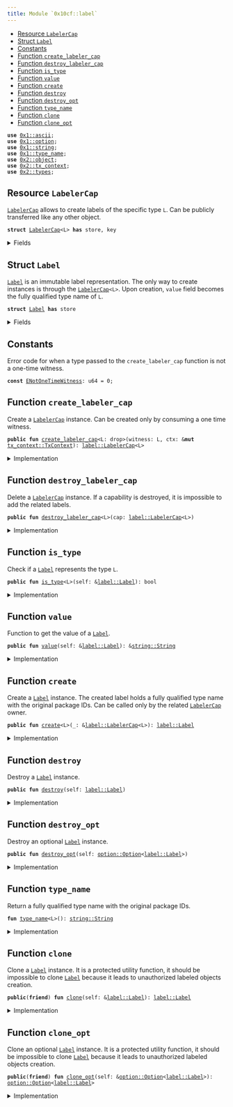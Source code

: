 ```yaml
---
title: Module `0x10cf::label`
---
```




-  [Resource `LabelerCap`](#0x10cf_label_LabelerCap)
-  [Struct `Label`](#0x10cf_label_Label)
-  [Constants](#@Constants_0)
-  [Function `create_labeler_cap`](#0x10cf_label_create_labeler_cap)
-  [Function `destroy_labeler_cap`](#0x10cf_label_destroy_labeler_cap)
-  [Function `is_type`](#0x10cf_label_is_type)
-  [Function `value`](#0x10cf_label_value)
-  [Function `create`](#0x10cf_label_create)
-  [Function `destroy`](#0x10cf_label_destroy)
-  [Function `destroy_opt`](#0x10cf_label_destroy_opt)
-  [Function `type_name`](#0x10cf_label_type_name)
-  [Function `clone`](#0x10cf_label_clone)
-  [Function `clone_opt`](#0x10cf_label_clone_opt)


<pre><code><b>use</b> <a href="../move-stdlib/ascii.md#0x1_ascii">0x1::ascii</a>;
<b>use</b> <a href="../move-stdlib/option.md#0x1_option">0x1::option</a>;
<b>use</b> <a href="../move-stdlib/string.md#0x1_string">0x1::string</a>;
<b>use</b> <a href="../move-stdlib/type_name.md#0x1_type_name">0x1::type_name</a>;
<b>use</b> <a href="../sui-framework/object.md#0x2_object">0x2::object</a>;
<b>use</b> <a href="../sui-framework/tx_context.md#0x2_tx_context">0x2::tx_context</a>;
<b>use</b> <a href="../sui-framework/types.md#0x2_types">0x2::types</a>;
</code></pre>



<a name="0x10cf_label_LabelerCap"></a>

## Resource `LabelerCap`

<code><a href="label.md#0x10cf_label_LabelerCap">LabelerCap</a></code> allows to create labels of the specific type <code>L</code>.
Can be publicly transferred like any other object.


<pre><code><b>struct</b> <a href="label.md#0x10cf_label_LabelerCap">LabelerCap</a>&lt;L&gt; <b>has</b> store, key
</code></pre>



<details>
<summary>Fields</summary>


<dl>
<dt>
<code>id: <a href="../sui-framework/object.md#0x2_object_UID">object::UID</a></code>
</dt>
<dd>

</dd>
</dl>


</details>

<a name="0x10cf_label_Label"></a>

## Struct `Label`

<code><a href="label.md#0x10cf_label_Label">Label</a></code> is an immutable label representation.
The only way to create instances is through the <code><a href="label.md#0x10cf_label_LabelerCap">LabelerCap</a>&lt;L&gt;</code>.
Upon creation, <code>value</code> field becomes the fully qualified type name of <code>L</code>.


<pre><code><b>struct</b> <a href="label.md#0x10cf_label_Label">Label</a> <b>has</b> store
</code></pre>



<details>
<summary>Fields</summary>


<dl>
<dt>
<code>value: <a href="../move-stdlib/string.md#0x1_string_String">string::String</a></code>
</dt>
<dd>
 A fully qualified type name with the original package IDs.
</dd>
</dl>


</details>

<a name="@Constants_0"></a>

## Constants


<a name="0x10cf_label_ENotOneTimeWitness"></a>

Error code for when a type passed to the <code>create_labeler_cap</code> function is not a one-time witness.


<pre><code><b>const</b> <a href="label.md#0x10cf_label_ENotOneTimeWitness">ENotOneTimeWitness</a>: u64 = 0;
</code></pre>



<a name="0x10cf_label_create_labeler_cap"></a>

## Function `create_labeler_cap`

Create a <code><a href="label.md#0x10cf_label_LabelerCap">LabelerCap</a></code> instance.
Can be created only by consuming a one time witness.


<pre><code><b>public</b> <b>fun</b> <a href="label.md#0x10cf_label_create_labeler_cap">create_labeler_cap</a>&lt;L: drop&gt;(witness: L, ctx: &<b>mut</b> <a href="../sui-framework/tx_context.md#0x2_tx_context_TxContext">tx_context::TxContext</a>): <a href="label.md#0x10cf_label_LabelerCap">label::LabelerCap</a>&lt;L&gt;
</code></pre>



<details>
<summary>Implementation</summary>


<pre><code><b>public</b> <b>fun</b> <a href="label.md#0x10cf_label_create_labeler_cap">create_labeler_cap</a>&lt;L: drop&gt;(witness: L, ctx: &<b>mut</b> TxContext): <a href="label.md#0x10cf_label_LabelerCap">LabelerCap</a>&lt;L&gt; {
    <b>assert</b>!(<a href="../sui-framework/types.md#0x2_types_is_one_time_witness">types::is_one_time_witness</a>(&witness), <a href="label.md#0x10cf_label_ENotOneTimeWitness">ENotOneTimeWitness</a>);

    <a href="label.md#0x10cf_label_LabelerCap">LabelerCap</a>&lt;L&gt; {
        id: <a href="../sui-framework/object.md#0x2_object_new">object::new</a>(ctx),
    }
}
</code></pre>



</details>

<a name="0x10cf_label_destroy_labeler_cap"></a>

## Function `destroy_labeler_cap`

Delete a <code><a href="label.md#0x10cf_label_LabelerCap">LabelerCap</a></code> instance.
If a capability is destroyed, it is impossible to add the related labels.


<pre><code><b>public</b> <b>fun</b> <a href="label.md#0x10cf_label_destroy_labeler_cap">destroy_labeler_cap</a>&lt;L&gt;(cap: <a href="label.md#0x10cf_label_LabelerCap">label::LabelerCap</a>&lt;L&gt;)
</code></pre>



<details>
<summary>Implementation</summary>


<pre><code><b>public</b> <b>fun</b> <a href="label.md#0x10cf_label_destroy_labeler_cap">destroy_labeler_cap</a>&lt;L&gt;(cap: <a href="label.md#0x10cf_label_LabelerCap">LabelerCap</a>&lt;L&gt;) {
    <b>let</b> <a href="label.md#0x10cf_label_LabelerCap">LabelerCap</a>&lt;L&gt; {
        id,
    } = cap;

    <a href="../sui-framework/object.md#0x2_object_delete">object::delete</a>(id);
}
</code></pre>



</details>

<a name="0x10cf_label_is_type"></a>

## Function `is_type`

Check if a <code><a href="label.md#0x10cf_label_Label">Label</a></code> represents the type <code>L</code>.


<pre><code><b>public</b> <b>fun</b> <a href="label.md#0x10cf_label_is_type">is_type</a>&lt;L&gt;(self: &<a href="label.md#0x10cf_label_Label">label::Label</a>): bool
</code></pre>



<details>
<summary>Implementation</summary>


<pre><code><b>public</b> <b>fun</b> <a href="label.md#0x10cf_label_is_type">is_type</a>&lt;L&gt;(self: &<a href="label.md#0x10cf_label_Label">Label</a>): bool {
    self.value == <a href="../move-stdlib/type_name.md#0x1_type_name">type_name</a>&lt;L&gt;()
}
</code></pre>



</details>

<a name="0x10cf_label_value"></a>

## Function `value`

Function to get the value of a <code><a href="label.md#0x10cf_label_Label">Label</a></code>.


<pre><code><b>public</b> <b>fun</b> <a href="label.md#0x10cf_label_value">value</a>(self: &<a href="label.md#0x10cf_label_Label">label::Label</a>): &<a href="../move-stdlib/string.md#0x1_string_String">string::String</a>
</code></pre>



<details>
<summary>Implementation</summary>


<pre><code><b>public</b> <b>fun</b> <a href="label.md#0x10cf_label_value">value</a>(self: &<a href="label.md#0x10cf_label_Label">Label</a>): &String {
    &self.value
}
</code></pre>



</details>

<a name="0x10cf_label_create"></a>

## Function `create`

Create a <code><a href="label.md#0x10cf_label_Label">Label</a></code> instance.
The created label holds a fully qualified type name with the original package IDs.
Can be called only by the related <code><a href="label.md#0x10cf_label_LabelerCap">LabelerCap</a></code> owner.


<pre><code><b>public</b> <b>fun</b> <a href="label.md#0x10cf_label_create">create</a>&lt;L&gt;(_: &<a href="label.md#0x10cf_label_LabelerCap">label::LabelerCap</a>&lt;L&gt;): <a href="label.md#0x10cf_label_Label">label::Label</a>
</code></pre>



<details>
<summary>Implementation</summary>


<pre><code><b>public</b> <b>fun</b> <a href="label.md#0x10cf_label_create">create</a>&lt;L&gt;(_: &<a href="label.md#0x10cf_label_LabelerCap">LabelerCap</a>&lt;L&gt;): <a href="label.md#0x10cf_label_Label">Label</a> {
    <a href="label.md#0x10cf_label_Label">Label</a> {
        value: <a href="../move-stdlib/type_name.md#0x1_type_name">type_name</a>&lt;L&gt;(),
    }
}
</code></pre>



</details>

<a name="0x10cf_label_destroy"></a>

## Function `destroy`

Destroy a <code><a href="label.md#0x10cf_label_Label">Label</a></code> instance.


<pre><code><b>public</b> <b>fun</b> <a href="label.md#0x10cf_label_destroy">destroy</a>(self: <a href="label.md#0x10cf_label_Label">label::Label</a>)
</code></pre>



<details>
<summary>Implementation</summary>


<pre><code><b>public</b> <b>fun</b> <a href="label.md#0x10cf_label_destroy">destroy</a>(self: <a href="label.md#0x10cf_label_Label">Label</a>) {
    <b>let</b> <a href="label.md#0x10cf_label_Label">Label</a> {
        value: _,
    } = self;
}
</code></pre>



</details>

<a name="0x10cf_label_destroy_opt"></a>

## Function `destroy_opt`

Destroy an optional <code><a href="label.md#0x10cf_label_Label">Label</a></code> instance.


<pre><code><b>public</b> <b>fun</b> <a href="label.md#0x10cf_label_destroy_opt">destroy_opt</a>(self: <a href="../move-stdlib/option.md#0x1_option_Option">option::Option</a>&lt;<a href="label.md#0x10cf_label_Label">label::Label</a>&gt;)
</code></pre>



<details>
<summary>Implementation</summary>


<pre><code><b>public</b> <b>fun</b> <a href="label.md#0x10cf_label_destroy_opt">destroy_opt</a>(self: Option&lt;<a href="label.md#0x10cf_label_Label">Label</a>&gt;) {
    <b>if</b> (self.is_some()) {
        <a href="label.md#0x10cf_label_destroy">destroy</a>(<a href="../move-stdlib/option.md#0x1_option_destroy_some">option::destroy_some</a>(self));
    }
    <b>else</b> {
        <a href="../move-stdlib/option.md#0x1_option_destroy_none">option::destroy_none</a>(self);
    };
}
</code></pre>



</details>

<a name="0x10cf_label_type_name"></a>

## Function `type_name`

Return a fully qualified type name with the original package IDs.


<pre><code><b>fun</b> <a href="../move-stdlib/type_name.md#0x1_type_name">type_name</a>&lt;L&gt;(): <a href="../move-stdlib/string.md#0x1_string_String">string::String</a>
</code></pre>



<details>
<summary>Implementation</summary>


<pre><code><b>fun</b> <a href="../move-stdlib/type_name.md#0x1_type_name">type_name</a>&lt;L&gt;(): String {
    <a href="../move-stdlib/string.md#0x1_string_from_ascii">string::from_ascii</a>(std::type_name::get_with_original_ids&lt;L&gt;().into_string())
}
</code></pre>



</details>

<a name="0x10cf_label_clone"></a>

## Function `clone`

Clone a <code><a href="label.md#0x10cf_label_Label">Label</a></code> instance.
It is a protected utility function, it should be impossible to clone <code><a href="label.md#0x10cf_label_Label">Label</a></code>
because it leads to unauthorized labeled objects creation.


<pre><code><b>public</b>(<b>friend</b>) <b>fun</b> <a href="label.md#0x10cf_label_clone">clone</a>(self: &<a href="label.md#0x10cf_label_Label">label::Label</a>): <a href="label.md#0x10cf_label_Label">label::Label</a>
</code></pre>



<details>
<summary>Implementation</summary>


<pre><code><b>public</b>(package) <b>fun</b> <a href="label.md#0x10cf_label_clone">clone</a>(self: &<a href="label.md#0x10cf_label_Label">Label</a>): <a href="label.md#0x10cf_label_Label">Label</a> {
    <a href="label.md#0x10cf_label_Label">Label</a> {
        value: self.value,
    }
}
</code></pre>



</details>

<a name="0x10cf_label_clone_opt"></a>

## Function `clone_opt`

Clone an optional <code><a href="label.md#0x10cf_label_Label">Label</a></code> instance.
It is a protected utility function, it should be impossible to clone <code><a href="label.md#0x10cf_label_Label">Label</a></code>
because it leads to unauthorized labeled objects creation.


<pre><code><b>public</b>(<b>friend</b>) <b>fun</b> <a href="label.md#0x10cf_label_clone_opt">clone_opt</a>(self: &<a href="../move-stdlib/option.md#0x1_option_Option">option::Option</a>&lt;<a href="label.md#0x10cf_label_Label">label::Label</a>&gt;): <a href="../move-stdlib/option.md#0x1_option_Option">option::Option</a>&lt;<a href="label.md#0x10cf_label_Label">label::Label</a>&gt;
</code></pre>



<details>
<summary>Implementation</summary>


<pre><code><b>public</b>(package) <b>fun</b> <a href="label.md#0x10cf_label_clone_opt">clone_opt</a>(self: &Option&lt;<a href="label.md#0x10cf_label_Label">Label</a>&gt;): Option&lt;<a href="label.md#0x10cf_label_Label">Label</a>&gt; {
    <b>if</b> (self.is_some()) {
        <a href="../move-stdlib/option.md#0x1_option_some">option::some</a>(<a href="label.md#0x10cf_label_clone">clone</a>(self.borrow()))
    }
    <b>else</b> {
        <a href="../move-stdlib/option.md#0x1_option_none">option::none</a>()
    }
}
</code></pre>



</details>

